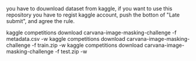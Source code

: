 
you have to douwnload dataset from kaggle, if you want to use this repository
you have to regist kaggle account, push the botton of "Late submit", and agree the rule.

kaggle competitions download carvana-image-masking-challenge -f metadata.csv -w
kaggle competitions download carvana-image-masking-challenge -f train.zip -w
kaggle competitions download carvana-image-masking-challenge -f test.zip -w